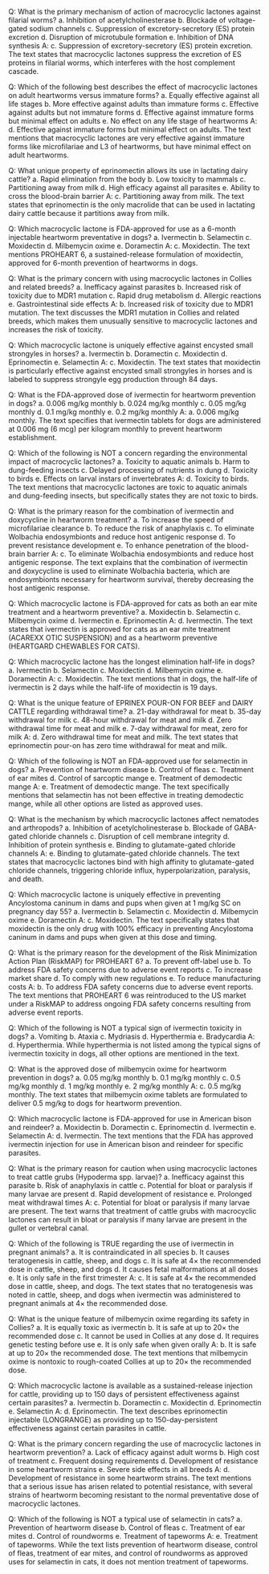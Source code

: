Q: What is the primary mechanism of action of macrocyclic lactones against filarial worms?
a. Inhibition of acetylcholinesterase
b. Blockade of voltage-gated sodium channels
c. Suppression of excretory-secretory (ES) protein excretion
d. Disruption of microtubule formation
e. Inhibition of DNA synthesis
A: c. Suppression of excretory-secretory (ES) protein excretion. The text states that macrocyclic lactones suppress the excretion of ES proteins in filarial worms, which interferes with the host complement cascade.

Q: Which of the following best describes the effect of macrocyclic lactones on adult heartworms versus immature forms?
a. Equally effective against all life stages
b. More effective against adults than immature forms
c. Effective against adults but not immature forms
d. Effective against immature forms but minimal effect on adults
e. No effect on any life stage of heartworms
A: d. Effective against immature forms but minimal effect on adults. The text mentions that macrocyclic lactones are very effective against immature forms like microfilariae and L3 of heartworms, but have minimal effect on adult heartworms.

Q: What unique property of eprinomectin allows its use in lactating dairy cattle?
a. Rapid elimination from the body
b. Low toxicity to mammals
c. Partitioning away from milk
d. High efficacy against all parasites
e. Ability to cross the blood-brain barrier
A: c. Partitioning away from milk. The text states that eprinomectin is the only macrolide that can be used in lactating dairy cattle because it partitions away from milk.

Q: Which macrocyclic lactone is FDA-approved for use as a 6-month injectable heartworm preventative in dogs?
a. Ivermectin
b. Selamectin
c. Moxidectin
d. Milbemycin oxime
e. Doramectin
A: c. Moxidectin. The text mentions PROHEART 6, a sustained-release formulation of moxidectin, approved for 6-month prevention of heartworms in dogs.

Q: What is the primary concern with using macrocyclic lactones in Collies and related breeds?
a. Inefficacy against parasites
b. Increased risk of toxicity due to MDR1 mutation
c. Rapid drug metabolism
d. Allergic reactions
e. Gastrointestinal side effects
A: b. Increased risk of toxicity due to MDR1 mutation. The text discusses the MDR1 mutation in Collies and related breeds, which makes them unusually sensitive to macrocyclic lactones and increases the risk of toxicity.

Q: Which macrocyclic lactone is uniquely effective against encysted small strongyles in horses?
a. Ivermectin
b. Doramectin
c. Moxidectin
d. Eprinomectin
e. Selamectin
A: c. Moxidectin. The text states that moxidectin is particularly effective against encysted small strongyles in horses and is labeled to suppress strongyle egg production through 84 days.

Q: What is the FDA-approved dose of ivermectin for heartworm prevention in dogs?
a. 0.006 mg/kg monthly
b. 0.024 mg/kg monthly
c. 0.05 mg/kg monthly
d. 0.1 mg/kg monthly
e. 0.2 mg/kg monthly
A: a. 0.006 mg/kg monthly. The text specifies that ivermectin tablets for dogs are administered at 0.006 mg (6 mcg) per kilogram monthly to prevent heartworm establishment.

Q: Which of the following is NOT a concern regarding the environmental impact of macrocyclic lactones?
a. Toxicity to aquatic animals
b. Harm to dung-feeding insects
c. Delayed processing of nutrients in dung
d. Toxicity to birds
e. Effects on larval instars of invertebrates
A: d. Toxicity to birds. The text mentions that macrocyclic lactones are toxic to aquatic animals and dung-feeding insects, but specifically states they are not toxic to birds.

Q: What is the primary reason for the combination of ivermectin and doxycycline in heartworm treatment?
a. To increase the speed of microfilariae clearance
b. To reduce the risk of anaphylaxis
c. To eliminate Wolbachia endosymbionts and reduce host antigenic response
d. To prevent resistance development
e. To enhance penetration of the blood-brain barrier
A: c. To eliminate Wolbachia endosymbionts and reduce host antigenic response. The text explains that the combination of ivermectin and doxycycline is used to eliminate Wolbachia bacteria, which are endosymbionts necessary for heartworm survival, thereby decreasing the host antigenic response.

Q: Which macrocyclic lactone is FDA-approved for cats as both an ear mite treatment and a heartworm preventive?
a. Moxidectin
b. Selamectin
c. Milbemycin oxime
d. Ivermectin
e. Eprinomectin
A: d. Ivermectin. The text states that ivermectin is approved for cats as an ear mite treatment (ACAREXX OTIC SUSPENSION) and as a heartworm preventive (HEARTGARD CHEWABLES FOR CATS).

Q: Which macrocyclic lactone has the longest elimination half-life in dogs?
a. Ivermectin
b. Selamectin
c. Moxidectin
d. Milbemycin oxime
e. Doramectin
A: c. Moxidectin. The text mentions that in dogs, the half-life of ivermectin is 2 days while the half-life of moxidectin is 19 days.

Q: What is the unique feature of EPRINEX POUR-ON FOR BEEF and DAIRY CATTLE regarding withdrawal time?
a. 21-day withdrawal for meat
b. 35-day withdrawal for milk
c. 48-hour withdrawal for meat and milk
d. Zero withdrawal time for meat and milk
e. 7-day withdrawal for meat, zero for milk
A: d. Zero withdrawal time for meat and milk. The text states that eprinomectin pour-on has zero time withdrawal for meat and milk.

Q: Which of the following is NOT an FDA-approved use for selamectin in dogs?
a. Prevention of heartworm disease
b. Control of fleas
c. Treatment of ear mites
d. Control of sarcoptic mange
e. Treatment of demodectic mange
A: e. Treatment of demodectic mange. The text specifically mentions that selamectin has not been effective in treating demodectic mange, while all other options are listed as approved uses.

Q: What is the mechanism by which macrocyclic lactones affect nematodes and arthropods?
a. Inhibition of acetylcholinesterase
b. Blockade of GABA-gated chloride channels
c. Disruption of cell membrane integrity
d. Inhibition of protein synthesis
e. Binding to glutamate-gated chloride channels
A: e. Binding to glutamate-gated chloride channels. The text states that macrocyclic lactones bind with high affinity to glutamate-gated chloride channels, triggering chloride influx, hyperpolarization, paralysis, and death.

Q: Which macrocyclic lactone is uniquely effective in preventing Ancylostoma caninum in dams and pups when given at 1 mg/kg SC on pregnancy day 55?
a. Ivermectin
b. Selamectin
c. Moxidectin
d. Milbemycin oxime
e. Doramectin
A: c. Moxidectin. The text specifically states that moxidectin is the only drug with 100% efficacy in preventing Ancylostoma caninum in dams and pups when given at this dose and timing.

Q: What is the primary reason for the development of the Risk Minimization Action Plan (RiskMAP) for PROHEART 6?
a. To prevent off-label use
b. To address FDA safety concerns due to adverse event reports
c. To increase market share
d. To comply with new regulations
e. To reduce manufacturing costs
A: b. To address FDA safety concerns due to adverse event reports. The text mentions that PROHEART 6 was reintroduced to the US market under a RiskMAP to address ongoing FDA safety concerns resulting from adverse event reports.

Q: Which of the following is NOT a typical sign of ivermectin toxicity in dogs?
a. Vomiting
b. Ataxia
c. Mydriasis
d. Hyperthermia
e. Bradycardia
A: d. Hyperthermia. While hyperthermia is not listed among the typical signs of ivermectin toxicity in dogs, all other options are mentioned in the text.

Q: What is the approved dose of milbemycin oxime for heartworm prevention in dogs?
a. 0.05 mg/kg monthly
b. 0.1 mg/kg monthly
c. 0.5 mg/kg monthly
d. 1 mg/kg monthly
e. 2 mg/kg monthly
A: c. 0.5 mg/kg monthly. The text states that milbemycin oxime tablets are formulated to deliver 0.5 mg/kg to dogs for heartworm prevention.

Q: Which macrocyclic lactone is FDA-approved for use in American bison and reindeer?
a. Moxidectin
b. Doramectin
c. Eprinomectin
d. Ivermectin
e. Selamectin
A: d. Ivermectin. The text mentions that the FDA has approved ivermectin injection for use in American bison and reindeer for specific parasites.

Q: What is the primary reason for caution when using macrocyclic lactones to treat cattle grubs (Hypoderma spp. larvae)?
a. Inefficacy against this parasite
b. Risk of anaphylaxis in cattle
c. Potential for bloat or paralysis if many larvae are present
d. Rapid development of resistance
e. Prolonged meat withdrawal times
A: c. Potential for bloat or paralysis if many larvae are present. The text warns that treatment of cattle grubs with macrocyclic lactones can result in bloat or paralysis if many larvae are present in the gullet or vertebral canal.

Q: Which of the following is TRUE regarding the use of ivermectin in pregnant animals?
a. It is contraindicated in all species
b. It causes teratogenesis in cattle, sheep, and dogs
c. It is safe at 4× the recommended dose in cattle, sheep, and dogs
d. It causes fetal malformations at all doses
e. It is only safe in the first trimester
A: c. It is safe at 4× the recommended dose in cattle, sheep, and dogs. The text states that no teratogenesis was noted in cattle, sheep, and dogs when ivermectin was administered to pregnant animals at 4× the recommended dose.

Q: What is the unique feature of milbemycin oxime regarding its safety in Collies?
a. It is equally toxic as ivermectin
b. It is safe at up to 20× the recommended dose
c. It cannot be used in Collies at any dose
d. It requires genetic testing before use
e. It is only safe when given orally
A: b. It is safe at up to 20× the recommended dose. The text mentions that milbemycin oxime is nontoxic to rough-coated Collies at up to 20× the recommended dose.

Q: Which macrocyclic lactone is available as a sustained-release injection for cattle, providing up to 150 days of persistent effectiveness against certain parasites?
a. Ivermectin
b. Doramectin
c. Moxidectin
d. Eprinomectin
e. Selamectin
A: d. Eprinomectin. The text describes eprinomectin injectable (LONGRANGE) as providing up to 150-day-persistent effectiveness against certain parasites in cattle.

Q: What is the primary concern regarding the use of macrocyclic lactones in heartworm prevention?
a. Lack of efficacy against adult worms
b. High cost of treatment
c. Frequent dosing requirements
d. Development of resistance in some heartworm strains
e. Severe side effects in all breeds
A: d. Development of resistance in some heartworm strains. The text mentions that a serious issue has arisen related to potential resistance, with several strains of heartworm becoming resistant to the normal preventative dose of macrocyclic lactones.

Q: Which of the following is NOT a typical use of selamectin in cats?
a. Prevention of heartworm disease
b. Control of fleas
c. Treatment of ear mites
d. Control of roundworms
e. Treatment of tapeworms
A: e. Treatment of tapeworms. While the text lists prevention of heartworm disease, control of fleas, treatment of ear mites, and control of roundworms as approved uses for selamectin in cats, it does not mention treatment of tapeworms.